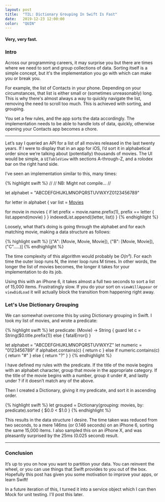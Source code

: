 ```yaml
---
layout: post
title:  "TIL: Dictionary Grouping In Swift Is Fast"
date:   2019-12-23 12:00:00
color:  "QUIN"
---
```


#### Very, very fast.

### Intro

Across our programming careers, it may surprise you but there are times where we need to sort and group collections of data. Sorting itself is a simple concept, but it's the implementation you go with which can make you or break you.

For example, the list of Contacts in your phone. Depending on your circumstances, that list is either small or (sometimes unreasonably) long. This is why there's almost always a way to quickly navigate the list, removing the need to scroll too much. This is achieved with sorting, and grouping. 

You set a few rules, and the app sorts the data accordingly. The implementation needs to be able to handle lots of data, quickly, otherwise opening your Contacts app becomes a chore.

---

Let’s say I queried an API for a list of all movies released in the last twenty years. If I were to display that in an app for iOS, I’d sort it in alphabetical order since we’re talking about (potentially) thousands of movies. The UI would be simple, a `UITableView` with sections A-through-Z, and a rolodex bar on the right hand side.

I’ve seen an implementation similar to this, many times:

{% highlight swift %}
//
// NB: Might not compile...
//

let alphabet = "ABCDEFGHIJKLMNOPQRSTUVWXYZ0123456789"

for letter in alphabet {
  var list = [Movies]()

  for movie in movies {
    if let prefix = movie.name.prefix(1), prefix == letter {
      list.append(movie)
    }
  }
  indexedList.append((letter, list))
}
{% endhighlight %}

Loosely, what that’s doing is going through the alphabet and for each matching movie, making a data structure as follows:

{% highlight swift %}
[("A": [Movie, Movie, Movie]), ("B": [Movie, Movie]), ("C".....)]
{% endhighlight %}

The time complexity of this algorithm would probably be _O(n²)_. For each time the outer loop runs N, the inner loop runs M times. In other words, the longer the list of movies becomes, the longer it takes for your implementation to do its job. 

Using this with an iPhone 6, it takes almost a full two seconds to sort a list of 15,000 items. Frustratingly slow. If you do your sort on `viewWillAppear` or `viewDidLoad` it will actually block the transition from happening right away.

### Let's Use Dictionary Grouping

We can somewhat overcome this by using Dictionary grouping in Swift. I took my list of movies, and wrote a predicate:

{% highlight swift %}
let predicate: (Movie) -> String {
  guard let c = String($0.title.prefix(1)) else { fatalError() }
  
  let alphabet = "ABCDEFGHIJKLMNOPQRSTUVWXYZ"
  let numeric = "0123456789"
  if alphabet.contains(c) {
    return c
  } else if numeric.contains(c) {
    return "#"
  } else {
    return "?"
  }
}
{% endhighlight %}

I have defined my rules with the predicate. If the title of the movie begins with an alphabet character, group that movie in the appropriate category. If the title of the movie begins with a number, group it under #, and lastly under ? if it doesn’t match any of the above.

Then I created a Dictionary, giving it my predicate, and sort it in ascending order.

{% highlight swift %}
let grouped = Dictionary(grouping: movies, by: predicate).sorted { $0.0 < $1.0 }
{% endhighlight %}

This results in the data structure I desire. The time taken was reduced from two seconds, to a mere 146ms (or 0.146 seconds) on an iPhone 6, sorting the same 15,000 items. I also sampled this on an iPhone X, and was pleasantly surprised by the 25ms (0.025 second) result.

---

### Conclusion

It’s up to you on how you want to partition your data. You can reinvent the wheel, or you can use things that Swift provides to you out of the box. Hopefully this post has given you some motivation to improve your apps, or learn Swift!

In a future iteration of this, I turned it into a service object which I can then Mock for unit testing. I'll post this later.